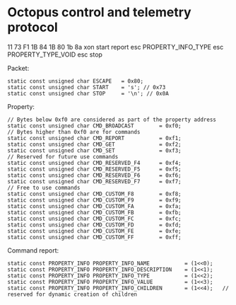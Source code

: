 
# Octopus control and telemetry protocol

11 73 F1 1B 84 1B 80 1b 8a
xon
   start
      report
         esc
            PROPERTY_INFO_TYPE
               esc
                  PROPERTY_TYPE_VOID
                     esc
                        stop

Packet:

	static const unsigned char ESCAPE	= 0x80;
	static const unsigned char START	= 's'; // 0x73
	static const unsigned char STOP		= '\n'; // 0x0A


Property:

	// Bytes below 0xf0 are considered as part of the property address
	static const unsigned char CMD_BROADCAST		= 0xf0;
	// Bytes higher than 0xf0 are for commands
	static const unsigned char CMD_REPORT			= 0xf1;
	static const unsigned char CMD_GET 				= 0xf2;
	static const unsigned char CMD_SET 				= 0xf3;
	// Reserved for future use commands
	static const unsigned char CMD_RESERVED_F4		= 0xf4;
	static const unsigned char CMD_RESERVED_F5		= 0xf5;
	static const unsigned char CMD_RESERVED_F6		= 0xf6;
	static const unsigned char CMD_RESERVED_F7		= 0xf7;
	// Free to use commands
	static const unsigned char CMD_CUSTOM_F8		= 0xf8;
	static const unsigned char CMD_CUSTOM_F9		= 0xf9;
	static const unsigned char CMD_CUSTOM_FA		= 0xfa;
	static const unsigned char CMD_CUSTOM_FB		= 0xfb;
	static const unsigned char CMD_CUSTOM_FC		= 0xfc;
	static const unsigned char CMD_CUSTOM_FD		= 0xfd;
	static const unsigned char CMD_CUSTOM_FE		= 0xfe;
	static const unsigned char CMD_CUSTOM_FF		= 0xff;

Command report:

	static const PROPERTY_INFO PROPERTY_INFO_NAME           = (1<<0);
	static const PROPERTY_INFO PROPERTY_INFO_DESCRIPTION    = (1<<1);
	static const PROPERTY_INFO PROPERTY_INFO_TYPE           = (1<<2);
	static const PROPERTY_INFO PROPERTY_INFO_VALUE          = (1<<3);
	static const PROPERTY_INFO PROPERTY_INFO_CHILDREN       = (1<<4);	// reserved for dynamic creation of children
